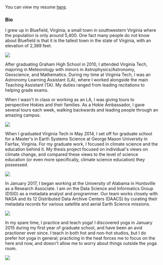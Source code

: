 <!--# Welcome to Patrick's Personal Page -->
<!--
Markdown cheat sheet: https://github.com/adam-p/markdown-here/wiki/Markdown-Cheatsheet
-->
 
You can view my resume [here](https://docs.google.com/document/d/1-sfgTvgCUbktt-_LDdiSBSCfzMra217m2gktMqMZkT4/edit?usp=sharing).

### Bio

I grew up in Bluefield, Virginia; a small town in southwestern Virginia where the population is only around 5,400. One fact many people do not know about Bluefield is that it is the tallest town in the state of Virginia, with an elevation of 2,389 feet.

<img src = "http://www.grubbphoto.com/Images/Fog/Fog%20Print.jpg" > <br />

After graduating Graham High School in 2010, I attended Virginia Tech, majoring in Meteorology with minors in Astrophysics/Astronomy, Geoscience, and Mathematics. During my time at Virginia Tech, I was an Astronomy Learning Assistant (LA), where I worked alongside the main Teaching Assistant (TA). My duties ranged from leading recitations to helping grade exams.

When I wasn't in class or working as an LA, I was giving tours to perspective Hokies and their families. As a Hokie Ambassador, I gave several tours each week, walking backwards and leading people through an amazing campus.

<img src = "https://vt.edu/content/dam/vt_edu/admissions/images/tour/galleries/burruss/burruss1.jpg.transform/xl-medium/image.jpg">

When I graduated Virginia Tech in May 2014, I set off for graduate school for a Master's in Earth Systems Science at George Mason University in Fairfax, Virginia. For my graduate work, I focused in climate science and the education behind it. My thesis project focused on individual's views on climate change, and compared these views to the level of science education (or even more specifically, climate science education) they possessed.

<img src = "https://s3-us-west-2.amazonaws.com/asset.plexuss.com/college/overview_images/4115_george-mason-university_01.jpg">

In January 2017, I began working at the University of Alabama in Huntsville as a Research Associate. I am on the Data Science and Informatics Group (DSIG) as a metadata analyst and programmer. Our team works closely with NASA and its 12 Distributed Data Archive Centers (DAACS) by curating their metadata records for various satellite and aerial Earth Science missions. 

<img src = "https://static1.squarespace.com/static/5844525520099e10cb781a65/t/58f231aec534a52c82666c95/1492267453255/?format=1500w">

In my spare time, I practice and teach yoga! I discovered yoga in January 2015 during my first year of graduate school, and have been an avid practioner ever since. I teach in both hot and non-hot studios, but I do prefer hot yoga in general; practicing in the heat forces me to focus on the here and now, and doesn't allow me to worry about things outside the yoga room. 

<img src = "https://imgur.com/a/HyfsgW4">
